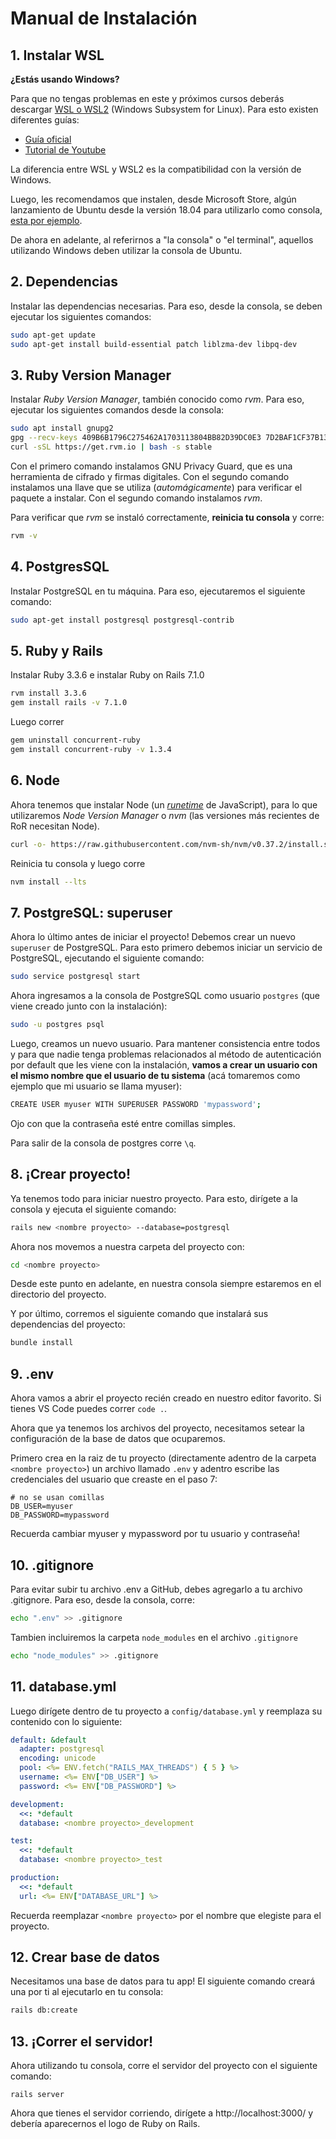 # Manual de Instalación

## 1. Instalar WSL

**¿Estás usando Windows?** 

Para que no tengas problemas en este y próximos cursos deberás descargar [WSL o WSL2](https://es.wikipedia.org/wiki/Windows_Subsystem_for_Linux) (Windows Subsystem for Linux). Para esto existen diferentes guías:
* [Guía oficial](https://docs.microsoft.com/en-us/windows/wsl/install-win10)
* [Tutorial de Youtube](https://www.youtube.com/watch?v=n-J9438Mv-s)

La diferencia entre WSL y WSL2 es la compatibilidad con la versión de Windows.

Luego, les recomendamos que instalen, desde Microsoft Store, algún lanzamiento de Ubuntu desde la versión 18.04 para utilizarlo como consola, [esta por ejemplo](https://www.microsoft.com/store/productId/9N6SVWS3RX71).

De ahora en adelante, al referirnos a "la consola" o "el terminal", aquellos utilizando Windows deben utilizar la consola de Ubuntu.

## 2. Dependencias

Instalar las dependencias necesarias. Para eso, desde la consola, se deben ejecutar los siguientes comandos:

```bash
sudo apt-get update
sudo apt-get install build-essential patch liblzma-dev libpq-dev
```

## 3. Ruby Version Manager

Instalar _Ruby Version Manager_, también conocido como _rvm_. Para eso, ejecutar los siguientes comandos desde la consola:

```bash
sudo apt install gnupg2
gpg --recv-keys 409B6B1796C275462A1703113804BB82D39DC0E3 7D2BAF1CF37B13E2069D6956105BD0E739499BDB
curl -sSL https://get.rvm.io | bash -s stable
```

Con el primero comando instalamos GNU Privacy Guard, que es una herramienta de cifrado y firmas digitales. Con el segundo comando instalamos una llave que se utiliza (_automágicamente_) para verificar el paquete a instalar. Con el segundo comando instalamos _rvm_.

Para verificar que _rvm_ se instaló correctamente, **reinicia tu consola** y corre:
```bash
rvm -v
```

## 4. PostgresSQL

Instalar PostgreSQL en tu máquina. Para eso, ejecutaremos el siguiente comando:

```bash
sudo apt-get install postgresql postgresql-contrib
```

## 5. Ruby y Rails

Instalar Ruby 3.3.6 e instalar Ruby on Rails 7.1.0

```bash
rvm install 3.3.6
gem install rails -v 7.1.0
```


Luego correr 

```bash
gem uninstall concurrent-ruby
gem install concurrent-ruby -v 1.3.4
```

## 6. Node

Ahora tenemos que instalar Node (un [_runetime_](https://en.wikipedia.org/wiki/Runtime_library) de JavaScript), para lo que utilizaremos _Node Version Manager_ o _nvm_ (las versiones más recientes de RoR necesitan Node).

```bash
curl -o- https://raw.githubusercontent.com/nvm-sh/nvm/v0.37.2/install.sh | bash
```

Reinicia tu consola y luego corre

```bash
nvm install --lts
```


## 7. PostgreSQL: superuser

Ahora lo último antes de iniciar el proyecto! Debemos crear un nuevo `superuser` de PostgreSQL. Para esto primero debemos iniciar un servicio de PostgreSQL, ejecutando el siguiente comando:

```bash
sudo service postgresql start
```

Ahora ingresamos a la consola de PostgreSQL como usuario `postgres` (que viene creado junto con la instalación):

```bash
sudo -u postgres psql
```

Luego, creamos un nuevo usuario. Para mantener consistencia entre todos y para que nadie tenga problemas relacionados al método de autenticación por default que les viene con la instalación, **vamos a crear un usuario con el mismo nombre que el usuario de tu sistema** (acá tomaremos como ejemplo que mi usuario se llama myuser):

```bash
CREATE USER myuser WITH SUPERUSER PASSWORD 'mypassword';
```

Ojo con que la contraseña esté entre comillas simples.

Para salir de la consola de postgres corre `\q`.

## 8. ¡Crear proyecto!

Ya tenemos todo para iniciar nuestro proyecto. Para esto, dirígete a la consola y ejecuta el siguiente comando:

```bash
rails new <nombre proyecto> --database=postgresql
```

Ahora nos movemos a nuestra carpeta del proyecto con:

```bash
cd <nombre proyecto>
```

Desde este punto en adelante, en nuestra consola siempre estaremos en el directorio del proyecto.

Y por último, corremos el siguiente comando que instalará sus dependencias del proyecto:

```bash
bundle install
```

## 9. .env

Ahora vamos a abrir el proyecto recién creado en nuestro editor favorito. Si tienes VS Code puedes correr `code .`.

Ahora que ya tenemos los archivos del proyecto, necesitamos setear la configuración de la base de datos que ocuparemos. 

Primero crea en la raiz de tu proyecto (directamente adentro de la carpeta `<nombre proyecto>`) un archivo llamado `.env`  y adentro escribe las credenciales del usuario que creaste en el paso 7:

```env
# no se usan comillas
DB_USER=myuser
DB_PASSWORD=mypassword
```
Recuerda cambiar myuser y mypassword por tu usuario y contraseña!

## 10. .gitignore

Para evitar subir tu archivo .env a GitHub, debes agregarlo a tu archivo .gitignore. Para eso, desde la consola, corre:

```bash
echo ".env" >> .gitignore
```
Tambien incluiremos la carpeta `node_modules` en el archivo `.gitignore`

```bash
echo "node_modules" >> .gitignore
```

## 11. database.yml

Luego dirígete dentro de tu proyecto a `config/database.yml` y reemplaza su contenido con lo siguiente:

```yaml
default: &default
  adapter: postgresql
  encoding: unicode
  pool: <%= ENV.fetch("RAILS_MAX_THREADS") { 5 } %>
  username: <%= ENV["DB_USER"] %>
  password: <%= ENV["DB_PASSWORD"] %>

development:
  <<: *default
  database: <nombre proyecto>_development

test:
  <<: *default
  database: <nombre proyecto>_test

production:
  <<: *default
  url: <%= ENV["DATABASE_URL"] %>
```

Recuerda reemplazar `<nombre proyecto>` por el nombre que elegiste para el proyecto.

## 12. Crear base de datos



Necesitamos una base de datos para tu app! El siguiente comando creará una por ti al ejecutarlo en tu consola:

```bash
rails db:create
```

## 13. ¡Correr el servidor!

Ahora utilizando tu consola, corre el servidor del proyecto con el siguiente comando:

```
rails server
```

Ahora que tienes el servidor corriendo, dirígete a http://localhost:3000/ y debería aparecernos el logo de Ruby on Rails.
